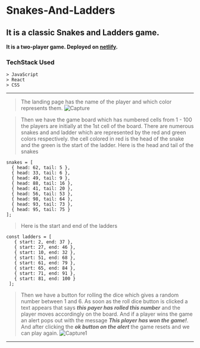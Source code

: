# Snakes-And-Ladders

## It is a classic Snakes and Ladders game.

**It is a two-player game. Deployed on [netlify](https://inquisitive-genie-d10b81.netlify.app/).**

### TechStack Used

```
> JavaScript
> React
> CSS
```

***

> The landing page has the name of the player and which color represents them.
  ![Capture](https://github.com/Aditya-Choudhary0/Snakes-And-Ladders/assets/113030961/966fa794-e28b-483a-941c-5e0ec5503b57)
 
> Then we have the game board which has numbered cells from 1 - 100 the players are initially at the 1st cell of the board.
> There are numerous snakes and and ladder which are represented by the red and green colors respectively. the cell colored in red is the head of the snake and the green is the start of the ladder.
> Here is the head and tail of the snakes
  ```
snakes = [
    { head: 62, tail: 5 },
    { head: 33, tail: 6 },
    { head: 49, tail: 9 },
    { head: 88, tail: 16 },
    { head: 41, tail: 20 },
    { head: 56, tail: 53 },
    { head: 98, tail: 64 },
    { head: 93, tail: 73 },
    { head: 95, tail: 75 }
  ];
  ```
> Here is the start and end of the ladders
 ```
 const ladders = [
    { start: 2, end: 37 },
    { start: 27, end: 46 },
    { start: 10, end: 32 },
    { start: 51, end: 68 },
    { start: 61, end: 79 },
    { start: 65, end: 84 },
    { start: 71, end: 91 },
    { start: 81, end: 100 }
  ];
 ```
> Then we have a button for rolling the dice which gives a random number between 1 and 6.
> As soon as the roll dice button is clicked a text appears that says ***this payer has rolled this number*** and the player moves accordingly on the board.
> And if a player wins the game an alert pops out with the message ***This player has won the game!***.
> And after clicking the ***ok button on the alert*** the game resets and we can play again.
 ![Capture1](https://github.com/Aditya-Choudhary0/Snakes-And-Ladders/assets/113030961/44ce82c9-f137-4623-b73f-c8cabbc88e17)

***
